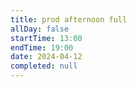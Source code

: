 ```yaml
---
title: prod afternoon full
allDay: false
startTime: 13:00
endTime: 19:00
date: 2024-04-12
completed: null
---
```

